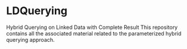 # LDQuerying
Hybrid Querying on Linked Data with Complete Result
This repository contains all the associated material related to the parameterized hybrid querying approach.
